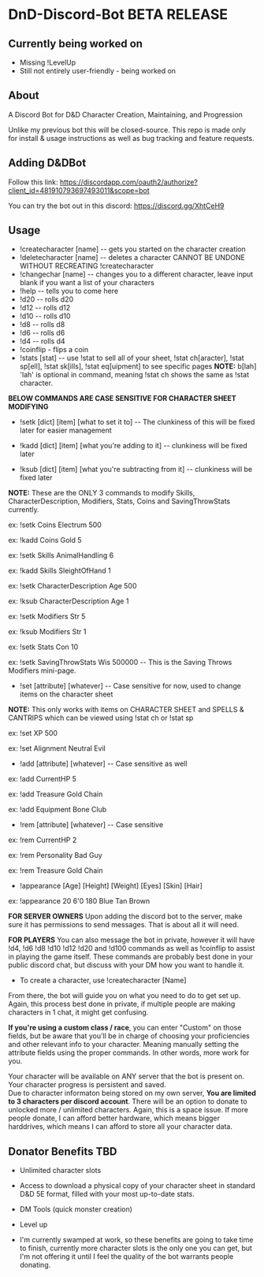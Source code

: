 # DnD-Discord-Bot BETA RELEASE
## Currently being worked on
* Missing !LevelUp
* Still not entirely user-friendly - being worked on

## About
A Discord Bot for D&amp;D Character Creation, Maintaining, and Progression

Unlike my previous bot this will be closed-source.  This repo is made only for install & usage instructions as well as bug tracking and feature requests.

## Adding D&DBot

Follow this link: https://discordapp.com/oauth2/authorize?client_id=481910793697493011&scope=bot

You can try the bot out in this discord: https://discord.gg/XhtCeH9

## Usage
- !createcharacter [name] -- gets you started on the character creation
- !deletecharacter [name] -- deletes a character CANNOT BE UNDONE WITHOUT RECREATING !createcharacter
- !changechar [name] -- changes you to a different character, leave input blank if you want a list of your characters
- !help -- tells you to come here
- !d20 -- rolls d20
- !d12 -- rolls d12
- !d10 -- rolls d10
- !d8 -- rolls d8
- !d6 -- rolls d6
- !d4 -- rolls d4
- !coinflip - flips a coin
- !stats [stat] -- use !stat to sell all of your sheet, !stat ch[aracter], !stat sp[ell], !stat sk[ills], !stat eq[uipment] to see specific pages **NOTE:** b[lah] 'lah' is optional in command, meaning !stat ch shows the same as !stat character.

**BELOW COMMANDS ARE CASE SENSITIVE FOR CHARACTER SHEET MODIFYING** 

- !setk [dict] [item] [what to set it to] -- The clunkiness of this will be fixed later for easier management

- !kadd [dict] [item] [what you're adding to it] -- clunkiness will be fixed later

- !ksub [dict] [item] [what you're subtracting from it] -- clunkiness will be fixed later

**NOTE:** These are the ONLY 3 commands to modify Skills, CharacterDescription, Modifiers, Stats, Coins and SavingThrowStats currently.

ex: !setk Coins Electrum 500

ex: !kadd Coins Gold 5

ex: !setk Skills AnimalHandling 6

ex: !kadd Skills SleightOfHand 1

ex: !setk CharacterDescription Age 500

ex: !ksub CharacterDescription Age 1

ex: !setk Modifiers Str 5

ex: !ksub Modifiers Str 1

ex: !setk Stats Con 10

ex: !setk SavingThrowStats Wis 500000 -- This is the Saving Throws Modifiers mini-page.

- !set [attribute] [whatever] -- Case sensitive for now, used to change items on the character sheet

**NOTE:** This only works with items on CHARACTER SHEET and SPELLS & CANTRIPS which can be viewed using !stat ch or !stat sp

ex: !set XP 500

ex: !set Alignment Neutral Evil

- !add [attribute] [whatever] -- Case sensitive as well

ex: !add CurrentHP 5

ex: !add Treasure Gold Chain

ex: !add Equipment Bone Club

- !rem [attribute] [whatever] -- Case sensitive

ex: !rem CurrentHP 2

ex: !rem Personality Bad Guy

ex: !rem Treasure Gold Chain

- !appearance [Age] [Height] [Weight] [Eyes] [Skin] [Hair]

ex: !appearance 20 6'0 180 Blue Tan Brown

**FOR SERVER OWNERS**
Upon adding the discord bot to the server, make sure it has permissions to send messages.  That is about all it will need.

**FOR PLAYERS**
You can also message the bot in private, however it will have !d4, !d6 !d8 !d10 !d12 !d20 and !d100 commands as well as !coinflip to assist in playing the game itself.  These commands are probably best done in your public discord chat, but discuss with your DM how you want to handle it.

* To create a character, use !createcharacter [Name]

From there, the bot will guide you on what you need to do to get set up.  Again, this process best done in private, if multiple people are making characters in 1 chat, it might get confusing.

**If you're using a custom class / race**, you can enter "Custom" on those fields, but be aware that you'll be in charge of choosing your proficiencies and other relevant info to your character.  Meaning manually setting the attribute fields using the proper commands.  In other words, more work for you.

Your character will be available on ANY server that the bot is present on.  Your character progress is persistent and saved.  
Due to character informaton being stored on my own server, **You are limited to 3 characters per discord account**.  There will be an option to donate to unlocked more / unlimited characters.  Again, this is a space issue.  If more people donate, I can afford better hardware, which means bigger harddrives, which means I can afford to store all your character data.



## Donator Benefits TBD
* Unlimited character slots
* Access to download a physical copy of your character sheet in standard D&D 5E format, filled with your most up-to-date stats.
* DM Tools (quick monster creation)
* Level up

* I'm currently swamped at work, so these benefits are going to take time to finish, currently more character slots is the only one you can get, but I'm not offering it until I feel the quality of the bot warrants people donating.
